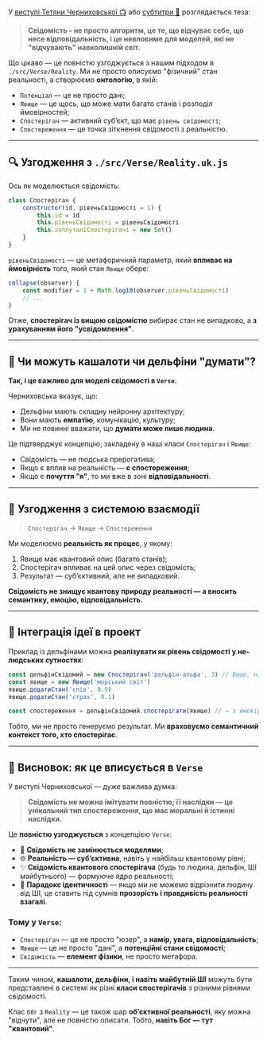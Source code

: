 У [виступі Тетяни Черниховської 📺](https://youtu.be/-CiGfXl_Jr0?si=idvWLRxSvmI6IxGL) або [субтитри 📜](./Chernihovska.txt) розглядається теза:
> **Свідомість - не просто алгоритм, це те, що відчуває себе, що несе відповідальність, і це невловиме для моделей, які не "відчувають" навколишній світ.**

Що цікаво — це повністю узгоджується з нашим підходом в `./src/Verse/Reality`. Ми не просто описуємо "фізичний" стан реальності, а створюємо **онтологію**, в якій:

- `Потенціал` — це не просто дані;  
- `Явище` — це щось, що може мати багато станів і розподіл ймовірностей;  
- `Спостерігач` — активний суб’єкт, що має `рівень свідомості`;
- `Спостереження` — це точка зіткнення свідомості з реальністю.

---

## 🔍 Узгодження з `./src/Verse/Reality.uk.js`

Ось як моделюється свідомість:

```js
class Спостерігач {
	constructor(id, рівеньСвідомості = 1) {
		this.id = id
		this.рівеньСвідомості = рівеньСвідомості
		this.заплутаніСпостерігачі = new Set()
	}
}
```

`рівеньСвідомості` — це метафоричний параметр, який **впливає на ймовірність** того, який стан `Явище` обере:

```js
collapse(observer) {
	const modifier = 1 + Math.log10(observer.рівеньСвідомості)
	// ...
}
```

Отже, **спостерігач із вищою свідомістю** вибирає стан не випадково, а **з урахуванням його "усвідомлення"**.

---

## 🐋 Чи можуть кашалоти чи дельфіни "думати"?

**Так, і це важливо для моделі свідомості в `Verse`.**

Черниховська вказує, що:

- Дельфіни мають складну нейронну архітектуру;  
- Вони мають **емпатію**, комунікацію, культуру;  
- Ми не повинні вважати, що **думати може лише людина**.  

Це підтверджує концепцію, закладену в наші класи `Спостерігач` і `Явище`:
- Свідомість — не людська прерогатива;  
- Якщо є вплив на реальність — **є спостереження**;  
- Якщо є **почуття "я"**, то ми вже в зоні **відповідальності**.

---

## 🔧 Узгодження з системою взаємодії

> `Спостерігач` → `Явище` → `Спостереження`

Ми моделюємо **реальність як процес**, у якому:
1. Явище має квантовий опис (багато станів);
2. Спостерігач впливає на цей опис через свідомість;
3. Результат — суб’єктивний, але не випадковий.

**Свідомість не знищує квантову природу реальності — а вносить семантику, емоцію, відповідальність.**

---

## 🔁 Інтеграція ідеї в проект

Приклад із дельфінами можна **реалізувати як рівень свідомості у не-людських сутностях**:

```js
const дельфінСвідомий = new Спостерігач('дельфін-альфа', 3) // Вище, ніж людина (1)
const явище = new Явище('морський світ')
явище.додатиСтан('спів', 0.9)
явище.додатиСтан('страх', 0.1)

const спостереження = дельфінСвідомий.спостерігати(явище) // → з ймовірністю 0.9 дасть "спів"
```

Тобто, ми не просто генеруємо результат. Ми **враховуємо семантичний контекст того, хто спостерігає**.

---

## 🧭 Висновок: як це вписується в `Verse`

У виступі Черниховської — дуже важлива думка:
> **Свідомість не можна імітувати повністю; її наслідки — це унікальний тип спостереження, що має моральні й істинні наслідки.**

Це **повністю узгоджується** з концепцією `Verse`:

- 🧠 **Свідомість не замінюється моделями**;
- 🌐 **Реальність — суб’єктивна**, навіть у найбільш квантовому рівні;
- ✨ **Свідомість квантового спостерігача** (будь то людина, дельфін, ШІ майбутнього) — формуюче ядро реальності;
- 💬 **Парадокс ідентичності** — якщо ми не можемо відрізнити людину від ШІ, це ставить під сумнів **прозорість і правдивість реальності взагалі**.

### Тому у `Verse`:
- `Спостерігач` — це не просто "юзер", а **намір, увага, відповідальність**;
- `Явище` — це не просто "дані", а **потенційні стани свідомості**;
- `Свідомість` — **елемент фізики**, не просто метафора.

---

Таким чином, **кашалоти, дельфіни, і навіть майбутній ШІ** можуть бути представлені в системі як різні **класи спостерігачів** з різними рівнями свідомості.

Клас `б0г` з `Reality` — це також шар **об’єктивної реальності**, яку можна "відчути", але не повністю описати. Тобто, **навіть Бог — тут "квантовий"**.

```
